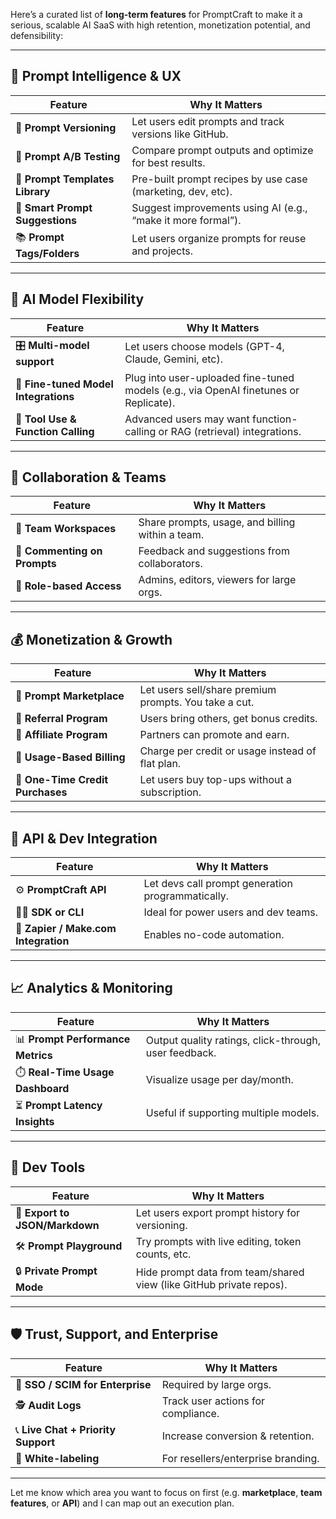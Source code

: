 Here’s a curated list of **long-term features** for PromptCraft to make it a serious, scalable AI SaaS with high retention, monetization potential, and defensibility:

---

## 🧠 **Prompt Intelligence & UX**

| Feature                         | Why It Matters                                               |
| ------------------------------- | ------------------------------------------------------------ |
| 🔁 **Prompt Versioning**        | Let users edit prompts and track versions like GitHub.       |
| 🧪 **Prompt A/B Testing**       | Compare prompt outputs and optimize for best results.        |
| 💬 **Prompt Templates Library** | Pre-built prompt recipes by use case (marketing, dev, etc).  |
| 🧠 **Smart Prompt Suggestions** | Suggest improvements using AI (e.g., “make it more formal”). |
| 📚 **Prompt Tags/Folders**      | Let users organize prompts for reuse and projects.           |

---

## 🤖 **AI Model Flexibility**

| Feature                              | Why It Matters                                                                       |
| ------------------------------------ | ------------------------------------------------------------------------------------ |
| 🎛️ **Multi-model support**          | Let users choose models (GPT-4, Claude, Gemini, etc).                                |
| 📐 **Fine-tuned Model Integrations** | Plug into user-uploaded fine-tuned models (e.g., via OpenAI finetunes or Replicate). |
| 🧩 **Tool Use & Function Calling**   | Advanced users may want function-calling or RAG (retrieval) integrations.            |

---

## 👥 **Collaboration & Teams**

| Feature                      | Why It Matters                                   |
| ---------------------------- | ------------------------------------------------ |
| 👥 **Team Workspaces**       | Share prompts, usage, and billing within a team. |
| 📝 **Commenting on Prompts** | Feedback and suggestions from collaborators.     |
| 🚦 **Role-based Access**     | Admins, editors, viewers for large orgs.         |

---

## 💰 **Monetization & Growth**

| Feature                          | Why It Matters                                        |
| -------------------------------- | ----------------------------------------------------- |
| 🏪 **Prompt Marketplace**        | Let users sell/share premium prompts. You take a cut. |
| 🎁 **Referral Program**          | Users bring others, get bonus credits.                |
| 🎯 **Affiliate Program**         | Partners can promote and earn.                        |
| 🔄 **Usage-Based Billing**       | Charge per credit or usage instead of flat plan.      |
| 🛒 **One-Time Credit Purchases** | Let users buy top-ups without a subscription.         |

---

## 🧩 **API & Dev Integration**

| Feature                              | Why It Matters                                    |
| ------------------------------------ | ------------------------------------------------- |
| ⚙️ **PromptCraft API**               | Let devs call prompt generation programmatically. |
| 🧑‍💻 **SDK or CLI**                 | Ideal for power users and dev teams.              |
| 🔌 **Zapier / Make.com Integration** | Enables no-code automation.                       |

---

## 📈 **Analytics & Monitoring**

| Feature                           | Why It Matters                                        |
| --------------------------------- | ----------------------------------------------------- |
| 📊 **Prompt Performance Metrics** | Output quality ratings, click-through, user feedback. |
| ⏱️ **Real-Time Usage Dashboard**  | Visualize usage per day/month.                        |
| ⏳ **Prompt Latency Insights**     | Useful if supporting multiple models.                 |

---

## 🧰 **Dev Tools**

| Feature                        | Why It Matters                                                      |
| ------------------------------ | ------------------------------------------------------------------- |
| 💾 **Export to JSON/Markdown** | Let users export prompt history for versioning.                     |
| 🛠️ **Prompt Playground**      | Try prompts with live editing, token counts, etc.                   |
| 🔒 **Private Prompt Mode**     | Hide prompt data from team/shared view (like GitHub private repos). |

---

## 🛡️ **Trust, Support, and Enterprise**

| Feature                             | Why It Matters                     |
| ----------------------------------- | ---------------------------------- |
| 🔐 **SSO / SCIM for Enterprise**    | Required by large orgs.            |
| 🕵️ **Audit Logs**                  | Track user actions for compliance. |
| 📞 **Live Chat + Priority Support** | Increase conversion & retention.   |
| 💼 **White-labeling**               | For resellers/enterprise branding. |

---

Let me know which area you want to focus on first (e.g. **marketplace**, **team features**, or **API**) and I can map out an execution plan.
